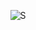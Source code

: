 <p align="center">
  <img src="https://komarev.com/ghpvc/?username=SabarIshShankar" alt="S" /> 
</p>
<p align="center">
  <a href="https://github.com/Sabarish/github-readme-streak-stats">
    <img title="" alt="" src="https://github-readme-streak-stats.herokuapp.com/?user=SabarIshShankar&theme=monokai-metallian&hide_border=true"/>
  </a>
</p>


<!--
**SabarIshShankar/SabarIshShankar** is a ✨ _special_ ✨ repository because its `README.md` (this file) appears on your GitHub profile.

Here are some ideas to get you started:

- 🔭 I’m currently working on ...
- 🌱 I’m currently learning ...
- 👯 I’m looking to collaborate on ...
- 🤔 I’m looking for help with ...
- 💬 Ask me about ...
- 📫 How to reach me: ...
- 😄 Pronouns: ...
- ⚡ Fun fact: ...
-->
